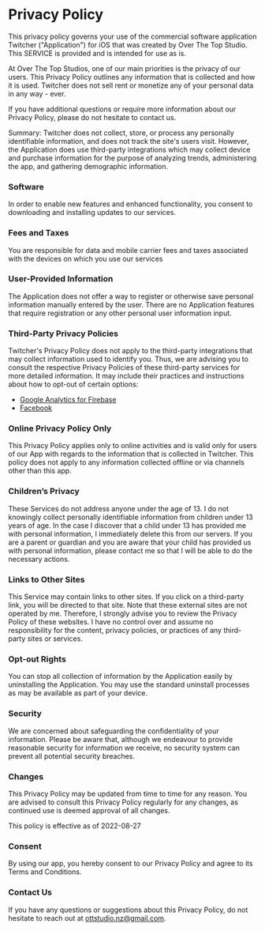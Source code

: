 # Privacy Policy

This privacy policy governs your use of the commercial software application Twitcher ("Application") for iOS that was created by Over The Top Studio. This SERVICE is provided and is intended for use as is.

At Over The Top Studios, one of our main priorities is the privacy of our users. This Privacy Policy outlines any information that is collected and how it is used. Twitcher does not sell rent or monetize any of your personal data in any way - ever.

If you have additional questions or require more information about our Privacy Policy, please do not hesitate to contact us.

Summary: Twitcher does not collect, store, or process any personally identifiable information, and does not track the site's users visit. However, the Application does use third-party integrations which may collect device and purchase information for the purpose of analyzing trends, administering the app, and gathering demographic information.

### Software 

In order to enable new features and enhanced functionality, you consent to downloading and installing updates to our services.

### Fees and Taxes

You are responsible for data and mobile carrier fees and taxes associated with the devices on which you use our services

### User-Provided Information

The Application does not offer a way to register or otherwise save personal information manually entered by the user. There are no Application features that require registration or any other personal user information input.

### Third-Party Privacy Policies

Twitcher's Privacy Policy does not apply to the third-party integrations that may collect information used to identify you. Thus, we are advising you to consult the respective Privacy Policies of these third-party services for more detailed information. It may include their practices and instructions about how to opt-out of certain options:

*   [Google Analytics for Firebase](https://firebase.google.com/policies/analytics)
*   [Facebook](https://www.facebook.com/about/privacy/update/printable)


### Online Privacy Policy Only

This Privacy Policy applies only to online activities and is valid only for users of our App with regards to the information that is collected in Twitcher. This policy does not apply to any information collected offline or via channels other than this app. 

### Children’s Privacy

These Services do not address anyone under the age of 13. I do not knowingly collect personally identifiable information from children under 13 years of age. In the case I discover that a child under 13 has provided me with personal information, I immediately delete this from our servers. If you are a parent or guardian and you are aware that your child has provided us with personal information, please contact me so that I will be able to do the necessary actions.

### Links to Other Sites

This Service may contain links to other sites. If you click on a third-party link, you will be directed to that site. Note that these external sites are not operated by me. Therefore, I strongly advise you to review the Privacy Policy of these websites. I have no control over and assume no responsibility for the content, privacy policies, or practices of any third-party sites or services.

### Opt-out Rights

You can stop all collection of information by the Application easily by uninstalling the Application. You may use the standard uninstall processes as may be available as part of your device.

### Security

We are concerned about safeguarding the confidentiality of your information. Please be aware that, although we endeavour to provide reasonable security for information we receive, no security system can prevent all potential security breaches.

### Changes

This Privacy Policy may be updated from time to time for any reason. You are advised to consult this Privacy Policy regularly for any changes, as continued use is deemed approval of all changes.

This policy is effective as of 2022-08-27

### Consent

By using our app, you hereby consent to our Privacy Policy and agree to its Terms and Conditions.

### Contact Us

If you have any questions or suggestions about this Privacy Policy, do not hesitate to reach out at ottstudio.nz@gmail.com.
